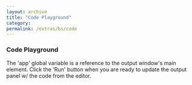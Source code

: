 ```yaml
---
layout: archive
title: "Code Playground"
category: 
permalink: /extras/bs/code
---
```


### Code Playground

The 'app' global variable is a reference to the output window's main element. Click the 'Run' button when you are ready to update the output panel w/ the code from the editor.

<div id="playground"></div>
<script src="https://raw.githubusercontent.com/gunjandatta/code/master/dist/code-editor.min.js"></script>
<script type="text/javascript">
    // Create the code editor
    CodeEditor(document.getElementById("playground"));
</script>